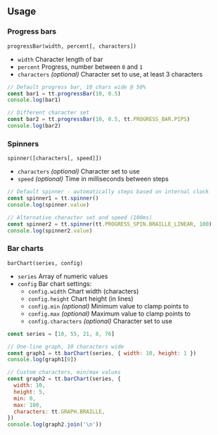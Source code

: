 ## Usage

### Progress bars

`progressBar(width, percent[, characters])`
- `width` Character length of bar
- `percent` Progress, number between `0` and `1`
- `characters` *(optional)* Character set to use, at least 3 characters

```js
// Default progress bar, 10 chars wide @ 50%
const bar1 = tt.progressBar(10, 0.5)
console.log(bar1)

// Different character set
const bar2 = tt.progressBar(10, 0.5, tt.PROGRESS_BAR.PIPS)
console.log(bar2)
```

### Spinners

`spinner([characters[, speed]])`
- `characters` *(optional)* Character set to use
- `speed` *(optional)* Time in milliseconds between steps

```js
// Default spinner - automatically steps based on internal clock
const spinner1 = tt.spinner()
console.log(spinner.value)

// Alternative character set and speed (100ms)
const spinner2 = tt.spinner(tt.PROGRESS_SPIN.BRAILLE_LINEAR, 100)
console.log(spinner2.value)
```

### Bar charts

`barChart(series, config)`
- `series` Array of numeric values
- `config` Bar chart settings:
  - `config.width` Chart width (characters)
  - `config.height` Chart height (in lines)
  - `config.min` *(optional)* Minimum value to clamp points to
  - `config.max` *(optional)* Maximum value to clamp points to
  - `config.characters` *(optional)* Character set to use


```js
const series = [10, 55, 21, 8, 76]

// One-line graph, 10 characters wide
const graph1 = tt.barChart(series, { width: 10, height: 1 })
console.log(graph1[0])

// Custom characters, min/max values
const graph2 = tt.barChart(series, {
  width: 10,
  height: 5,
  min: 0,
  max: 100,
  characters: tt.GRAPH.BRAILLE,
})
console.log(graph2.join('\n'))
```
